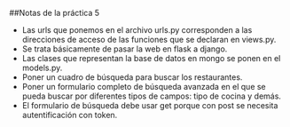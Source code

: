 ##Notas de la práctica 5
* Las urls que ponemos en el archivo urls.py corresponden a las direcciones de acceso de las funciones que se declaran en views.py.
* Se trata básicamente de pasar la web en flask a django.
* Las clases que representan la base de datos en mongo se ponen en el models.py.
* Poner un cuadro de búsqueda para buscar los restaurantes.
* Poner un formulario completo de búsqueda avanzada en el que se pueda buscar por diferentes tipos de campos: tipo de cocina y demás.
* El formulario de búsqueda debe usar get porque con post se necesita autentificación con token.
